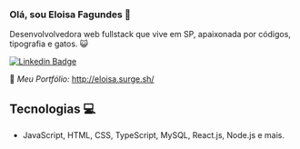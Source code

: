 ### Olá, sou Eloisa Fagundes 👋

Desenvolvolvedora web fullstack que vive em SP, apaixonada por códigos, tipografia e gatos.  :smiley_cat:

[![Linkedin Badge](https://img.shields.io/badge/-LinkedIn-blue?style=flat-square&logo=Linkedin&logoColor=white&link=https://www.linkedin.com/in/eloisa-nunes-fagundes/)](https://www.linkedin.com/in/eloisa-nunes-fagundes/)

:triangular_flag_on_post:	_Meu Portfólio:_ http://eloisa.surge.sh/


## Tecnologias :computer:

-  JavaScript, HTML, CSS, TypeScript, MySQL, React.js, Node.js e mais.

